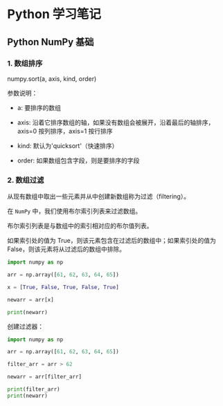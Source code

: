 # Python 学习笔记

## Python NumPy 基础

### 1. 数组排序

numpy.sort(a, axis, kind, order)

参数说明：

- a: 要排序的数组

- axis: 沿着它排序数组的轴，如果没有数组会被展开，沿着最后的轴排序， axis=0 按列排序，axis=1 按行排序

- kind: 默认为'quicksort'（快速排序）

- order: 如果数组包含字段，则是要排序的字段

### 2. 数组过滤

从现有数组中取出一些元素并从中创建新数组称为过滤（filtering）。

在 `NumPy` 中，我们使用布尔索引列表来过滤数组。

布尔索引列表是与数组中的索引相对应的布尔值列表。

如果索引处的值为 True，则该元素包含在过滤后的数组中；如果索引处的值为 False，则该元素将从过滤后的数组中排除。

```python
import numpy as np

arr = np.array([61, 62, 63, 64, 65])

x = [True, False, True, False, True]

newarr = arr[x]

print(newarr)
```

创建过滤器：

```python
import numpy as np

arr = np.array([61, 62, 63, 64, 65])

filter_arr = arr > 62

newarr = arr[filter_arr]

print(filter_arr)
print(newarr)
```


